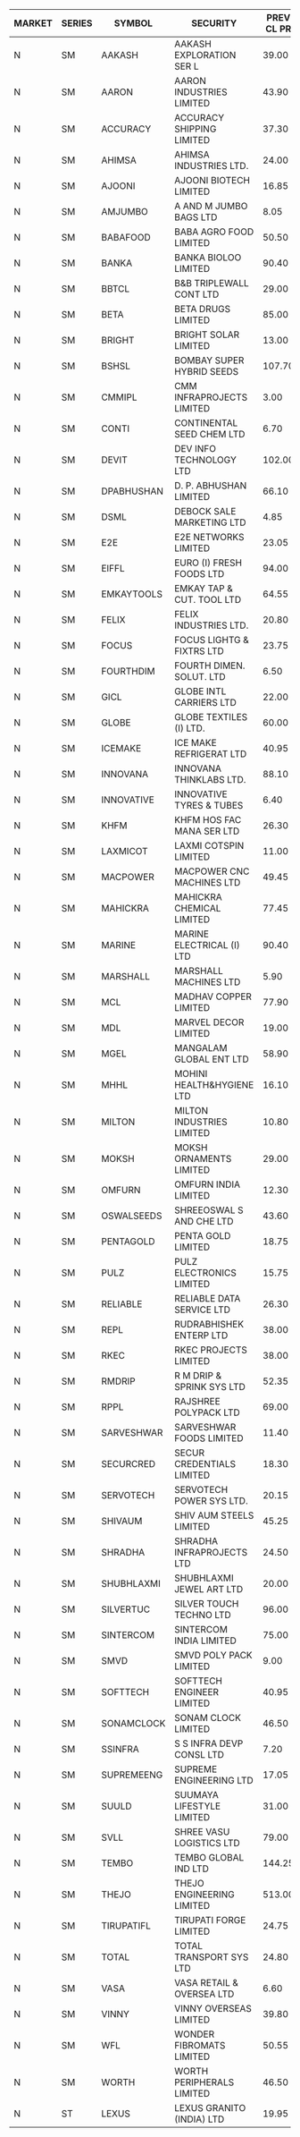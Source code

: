 


| MARKET | SERIES | SYMBOL | SECURITY | PREV CL PR | OPEN PRICE | HIGH PRICE | LOW PRICE | CLOSE PRICE | NET TRDVAL | NET TRDQTY | CORP IND | HI 52 WK | LO 52 WK |
| ----- | ----- | ----- | ----- | ----- | ----- | ----- | ----- | ----- | ----- | ----- | ----- | ----- | ----- |
| N | SM | AAKASH | AAKASH EXPLORATION SER L | 39.00 | 39.50 | 39.50 | 39.05 | 39.05 | 588000.00 | 15000 |  | 87.80 | 13.95 |
| N | SM | AARON | AARON INDUSTRIES LIMITED | 43.90 | 44.10 | 44.10 | 44.10 | 44.10 | 145530.00 | 3300 |  | 53.50 | 40.00 |
| N | SM | ACCURACY | ACCURACY SHIPPING LIMITED | 37.30 | 38.40 | 38.40 | 37.50 | 37.85 | 728400.00 | 19200 |  | 41.50 | 12.35 |
| N | SM | AHIMSA | AHIMSA INDUSTRIES LTD. | 24.00 | 23.00 | 23.00 | 23.00 | 23.00 | 552000.00 | 24000 |  | 31.80 | 23.00 |
| N | SM | AJOONI | AJOONI BIOTECH LIMITED | 16.85 | 16.90 | 17.65 | 16.90 | 17.40 | 629400.00 | 36000 |  | 17.65 | 6.35 |
| N | SM | AMJUMBO | A AND M JUMBO BAGS LTD | 8.05 | 7.65 | 7.65 | 7.65 | 7.65 | 61200.00 | 8000 |  | 14.70 | 5.85 |
| N | SM | BABAFOOD | BABA AGRO FOOD LIMITED | 50.50 | 51.00 | 52.95 | 51.00 | 52.95 | 631000.00 | 12000 |  | 70.00 | 35.20 |
| N | SM | BANKA | BANKA BIOLOO LIMITED | 90.40 | 94.90 | 94.90 | 94.50 | 94.50 | 341160.00 | 3600 |  | 94.90 | 56.75 |
| N | SM | BBTCL | B&B TRIPLEWALL CONT LTD | 29.00 | 33.70 | 33.70 | 33.70 | 33.70 | 101100.00 | 3000 |  | 42.00 | 21.60 |
| N | SM | BETA | BETA DRUGS LIMITED | 85.00 | 84.50 | 84.50 | 80.00 | 81.30 | 651400.00 | 8000 |  | 104.60 | 37.00 |
| N | SM | BRIGHT | BRIGHT SOLAR LIMITED | 13.00 | 12.35 | 12.35 | 12.35 | 12.35 | 111150.00 | 9000 |  | 19.90 | 4.70 |
| N | SM | BSHSL | BOMBAY SUPER HYBRID SEEDS | 107.70 | 108.00 | 108.10 | 108.00 | 108.10 | 259320.00 | 2400 |  | 134.05 | 85.70 |
| N | SM | CMMIPL | CMM INFRAPROJECTS LIMITED | 3.00 | 3.00 | 3.00 | 3.00 | 3.00 | 9000.00 | 3000 |  | 9.25 | 2.40 |
| N | SM | CONTI | CONTINENTAL SEED CHEM LTD | 6.70 | 6.40 | 6.40 | 6.40 | 6.40 | 42662.40 | 6666 |  | 102.20 | 6.40 |
| N | SM | DEVIT | DEV INFO TECHNOLOGY LTD | 102.00 | 104.90 | 104.90 | 100.50 | 100.50 | 461100.00 | 4500 |  | 113.95 | 57.00 |
| N | SM | DPABHUSHAN | D. P. ABHUSHAN LIMITED | 66.10 | 65.30 | 65.30 | 63.30 | 64.05 | 770600.00 | 12000 |  | 78.00 | 37.50 |
| N | SM | DSML | DEBOCK SALE MARKETING LTD | 4.85 | 5.05 | 5.05 | 5.05 | 5.05 | 30300.00 | 6000 |  | 8.35 | 3.50 |
| N | SM | E2E | E2E NETWORKS LIMITED | 23.05 | 21.90 | 21.90 | 21.90 | 21.90 | 87600.00 | 4000 |  | 42.00 | 13.30 |
| N | SM | EIFFL | EURO (I) FRESH FOODS LTD | 94.00 | 93.80 | 93.80 | 93.60 | 93.80 | 374880.00 | 4000 |  | 131.00 | 71.00 |
| N | SM | EMKAYTOOLS | EMKAY TAP & CUT. TOOL LTD | 64.55 | 62.50 | 62.50 | 62.50 | 62.50 | 450000.00 | 7200 |  | 164.75 | 62.50 |
| N | SM | FELIX | FELIX INDUSTRIES LTD. | 20.80 | 19.80 | 19.80 | 19.80 | 19.80 | 79200.00 | 4000 |  | 25.40 | 10.80 |
| N | SM | FOCUS | FOCUS LIGHTG & FIXTRS LTD | 23.75 | 22.60 | 22.75 | 22.60 | 22.60 | 339750.00 | 15000 |  | 52.50 | 15.50 |
| N | SM | FOURTHDIM | FOURTH DIMEN. SOLUT. LTD | 6.50 | 6.20 | 6.20 | 6.20 | 6.20 | 179800.00 | 29000 |  | 16.25 | 5.30 |
| N | SM | GICL | GLOBE INTL CARRIERS LTD | 22.00 | 21.20 | 21.20 | 21.20 | 21.20 | 763200.00 | 36000 |  | 23.80 | 14.20 |
| N | SM | GLOBE | GLOBE TEXTILES (I) LTD. | 60.00 | 59.00 | 59.00 | 57.00 | 57.00 | 695000.00 | 12000 |  | 60.25 | 18.00 |
| N | SM | ICEMAKE | ICE MAKE REFRIGERAT LTD | 40.95 | 42.95 | 42.95 | 41.40 | 42.90 | 512200.00 | 12000 |  | 67.80 | 25.65 |
| N | SM | INNOVANA | INNOVANA THINKLABS LTD. | 88.10 | 92.50 | 92.50 | 85.00 | 87.50 | 1214800.00 | 14000 |  | 326.40 | 73.05 |
| N | SM | INNOVATIVE | INNOVATIVE TYRES & TUBES | 6.40 | 6.70 | 6.70 | 6.30 | 6.30 | 199800.00 | 30000 |  | 17.00 | 5.40 |
| N | SM | KHFM | KHFM HOS FAC MANA SER LTD | 26.30 | 25.50 | 26.75 | 25.05 | 25.05 | 463350.00 | 18000 |  | 36.40 | 22.20 |
| N | SM | LAXMICOT | LAXMI COTSPIN LIMITED | 11.00 | 8.80 | 8.80 | 8.80 | 8.80 | 52800.00 | 6000 |  | 14.80 | 5.80 |
| N | SM | MACPOWER | MACPOWER CNC MACHINES LTD | 49.45 | 51.90 | 51.90 | 47.00 | 47.00 | 98455.50 | 2040 |  | 126.45 | 33.30 |
| N | SM | MAHICKRA | MAHICKRA CHEMICAL LIMITED | 77.45 | 74.10 | 78.40 | 73.85 | 75.45 | 1018650.00 | 13500 |  | 93.50 | 50.15 |
| N | SM | MARINE | MARINE ELECTRICAL (I) LTD | 90.40 | 92.20 | 92.20 | 90.00 | 90.10 | 11528800.00 | 128000 |  | 123.00 | 78.00 |
| N | SM | MARSHALL | MARSHALL MACHINES LTD | 5.90 | 6.00 | 6.10 | 5.95 | 6.10 | 163950.00 | 27000 |  | 24.45 | 4.85 |
| N | SM | MCL | MADHAV COPPER LIMITED | 77.90 | 72.35 | 78.00 | 72.35 | 78.00 | 180420.00 | 2400 |  | 263.00 | 52.10 |
| N | SM | MDL | MARVEL DECOR LIMITED | 19.00 | 18.25 | 18.25 | 18.25 | 18.25 | 36500.00 | 2000 |  | 30.00 | 13.90 |
| N | SM | MGEL | MANGALAM GLOBAL ENT LTD | 58.90 | 58.80 | 58.80 | 58.80 | 58.80 | 117600.00 | 2000 | XD | 58.90 | 51.05 |
| N | SM | MHHL | MOHINI HEALTH&HYGIENE LTD | 16.10 | 15.50 | 15.90 | 15.30 | 15.90 | 277800.00 | 18000 |  | 22.40 | 11.35 |
| N | SM | MILTON | MILTON INDUSTRIES LIMITED | 10.80 | 11.00 | 11.30 | 10.95 | 11.20 | 734580.00 | 66000 |  | 16.35 | 7.00 |
| N | SM | MOKSH | MOKSH ORNAMENTS LIMITED | 29.00 | 28.00 | 28.00 | 28.00 | 28.00 | 84000.00 | 3000 |  | 36.25 | 19.50 |
| N | SM | OMFURN | OMFURN INDIA LIMITED | 12.30 | 11.70 | 11.70 | 11.70 | 11.70 | 70200.00 | 6000 |  | 15.75 | 4.50 |
| N | SM | OSWALSEEDS | SHREEOSWAL S AND CHE LTD | 43.60 | 41.45 | 41.45 | 41.45 | 41.45 | 165800.00 | 4000 |  | 46.75 | 19.95 |
| N | SM | PENTAGOLD | PENTA GOLD LIMITED | 18.75 | 17.85 | 17.85 | 17.85 | 17.85 | 321300.00 | 18000 |  | 43.75 | 17.85 |
| N | SM | PULZ | PULZ ELECTRONICS LIMITED | 15.75 | 15.75 | 15.75 | 15.75 | 15.75 | 63000.00 | 4000 |  | 46.50 | 9.20 |
| N | SM | RELIABLE | RELIABLE DATA SERVICE LTD | 26.30 | 27.60 | 27.60 | 26.35 | 26.35 | 765840.00 | 28800 |  | 36.40 | 19.95 |
| N | SM | REPL | RUDRABHISHEK ENTERP LTD | 38.00 | 38.50 | 38.50 | 38.50 | 38.50 | 115500.00 | 3000 |  | 42.20 | 20.60 |
| N | SM | RKEC | RKEC PROJECTS LIMITED | 38.00 | 39.95 | 40.00 | 39.95 | 40.00 | 199950.00 | 5000 |  | 66.65 | 26.20 |
| N | SM | RMDRIP | R M DRIP & SPRINK SYS LTD | 52.35 | 49.75 | 49.75 | 49.75 | 49.75 | 298500.00 | 6000 |  | 63.00 | 14.00 |
| N | SM | RPPL | RAJSHREE POLYPACK LTD | 69.00 | 69.10 | 69.10 | 69.10 | 69.10 | 69100.00 | 1000 |  | 118.00 | 47.75 |
| N | SM | SARVESHWAR | SARVESHWAR FOODS LIMITED | 11.40 | 11.90 | 11.95 | 11.50 | 11.50 | 56560.00 | 4800 |  | 38.00 | 8.45 |
| N | SM | SECURCRED | SECUR CREDENTIALS LIMITED | 18.30 | 17.45 | 17.45 | 17.45 | 17.45 | 10470.00 | 600 |  | 76.00 | 12.15 |
| N | SM | SERVOTECH | SERVOTECH POWER SYS LTD. | 20.15 | 20.90 | 20.90 | 19.15 | 20.90 | 996200.00 | 48000 |  | 20.90 | 6.50 |
| N | SM | SHIVAUM | SHIV AUM STEELS LIMITED | 45.25 | 44.55 | 46.00 | 44.55 | 46.00 | 2142750.00 | 48000 |  | 46.00 | 41.90 |
| N | SM | SHRADHA | SHRADHA INFRAPROJECTS LTD | 24.50 | 25.70 | 25.70 | 25.70 | 25.70 | 154200.00 | 6000 |  | 51.35 | 21.25 |
| N | SM | SHUBHLAXMI | SHUBHLAXMI JEWEL ART LTD | 20.00 | 19.00 | 19.00 | 19.00 | 19.00 | 19000.00 | 1000 |  | 195.25 | 16.30 |
| N | SM | SILVERTUC | SILVER TOUCH TECHNO LTD | 96.00 | 93.00 | 93.00 | 93.00 | 93.00 | 93000.00 | 1000 |  | 130.00 | 93.00 |
| N | SM | SINTERCOM | SINTERCOM INDIA LIMITED | 75.00 | 76.00 | 76.00 | 75.00 | 75.00 | 302000.00 | 4000 |  | 82.65 | 35.55 |
| N | SM | SMVD | SMVD POLY PACK LIMITED | 9.00 | 8.60 | 9.00 | 8.60 | 9.00 | 35200.00 | 4000 |  | 13.00 | 6.50 |
| N | SM | SOFTTECH | SOFTTECH ENGINEER LIMITED | 40.95 | 42.70 | 42.95 | 42.70 | 42.95 | 411600.00 | 9600 |  | 76.25 | 32.45 |
| N | SM | SONAMCLOCK | SONAM CLOCK LIMITED | 46.50 | 46.50 | 46.50 | 46.50 | 46.50 | 139500.00 | 3000 | XO | 46.50 | 30.80 |
| N | SM | SSINFRA | S S INFRA DEVP CONSL LTD | 7.20 | 7.55 | 7.55 | 7.55 | 7.55 | 45300.00 | 6000 |  | 17.20 | 6.90 |
| N | SM | SUPREMEENG | SUPREME ENGINEERING LTD | 17.05 | 17.65 | 17.65 | 16.20 | 16.20 | 5008200.00 | 300000 |  | 36.90 | 13.20 |
| N | SM | SUULD | SUUMAYA LIFESTYLE LIMITED | 31.00 | 31.00 | 31.00 | 31.00 | 31.00 | 248000.00 | 8000 |  | 41.00 | 17.55 |
| N | SM | SVLL | SHREE VASU LOGISTICS LTD | 79.00 | 79.00 | 79.00 | 79.00 | 79.00 | 1027000.00 | 13000 |  | 126.95 | 70.00 |
| N | SM | TEMBO | TEMBO GLOBAL IND LTD | 144.25 | 147.50 | 147.50 | 147.50 | 147.50 | 885000.00 | 6000 |  | 147.50 | 103.75 |
| N | SM | THEJO | THEJO ENGINEERING LIMITED | 513.00 | 515.00 | 515.00 | 490.00 | 490.00 | 201000.00 | 400 |  | 607.70 | 350.55 |
| N | SM | TIRUPATIFL | TIRUPATI FORGE LIMITED | 24.75 | 24.60 | 24.60 | 24.60 | 24.60 | 78720.00 | 3200 |  | 46.70 | 24.40 |
| N | SM | TOTAL | TOTAL TRANSPORT SYS LTD | 24.80 | 23.60 | 23.60 | 23.60 | 23.60 | 70800.00 | 3000 |  | 48.95 | 17.50 |
| N | SM | VASA | VASA RETAIL & OVERSEA LTD | 6.60 | 6.30 | 6.60 | 6.30 | 6.30 | 102000.00 | 16000 |  | 22.00 | 6.00 |
| N | SM | VINNY | VINNY OVERSEAS LIMITED | 39.80 | 38.00 | 40.50 | 38.00 | 40.50 | 474000.00 | 12000 |  | 43.00 | 32.90 |
| N | SM | WFL | WONDER FIBROMATS LIMITED | 50.55 | 50.50 | 50.60 | 50.50 | 50.60 | 161760.00 | 3200 |  | 100.00 | 48.10 |
| N | SM | WORTH | WORTH PERIPHERALS LIMITED | 46.50 | 45.00 | 45.00 | 44.90 | 44.90 | 269850.00 | 6000 |  | 56.50 | 29.75 |
| N | ST | LEXUS | LEXUS GRANITO (INDIA) LTD | 19.95 | 19.00 | 19.00 | 19.00 | 19.00 | 19000.00 | 1000 |  | 90.00 | 16.50 |



